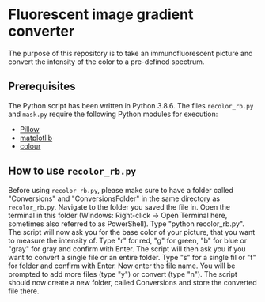# Fluorescent image gradient converter
The purpose of this repository is to take an immunofluorescent picture and convert the intensity of the color to a pre-defined spectrum.

## Prerequisites
The Python script has been written in Python 3.8.6. The files `recolor_rb.py` and `mask.py` require the following Python modules for execution:
- [Pillow](https://github.com/python-pillow/Pillow)
- [matplotlib](https://github.com/matplotlib/matplotlib)
- [colour](https://github.com/vaab/colour)

## How to use `recolor_rb.py`
Before using `recolor_rb.py`, please make sure to have a folder called "Conversions" and "ConversionsFolder" in the same directory as `recolor_rb.py`.
Navigate to the folder you saved the file in. Open the terminal in this folder (Windows: Right-click -> Open Terminal here, sometimes also referred to as PowerShell). Type "python recolor_rb.py". The script will now ask you for the base color of your picture, that you want to measure the intensity of. Type "r" for red, "g" for green, "b" for blue or "gray" for gray and confirm with Enter. The script will then ask you if you want to convert a single file or an entire folder. Type "s" for a single fil or "f" for folder and confirm with Enter. Now enter the file name. You will be prompted to add more files (type "y") or convert (type "n"). The script should now create a new folder, called Conversions and store the converted file there.
